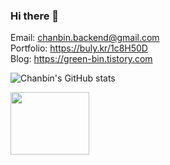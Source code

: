 ### Hi there 👋

Email: chanbin.backend@gmail.com </br>
Portfolio: https://buly.kr/1c8H50D </br>
Blog: https://green-bin.tistory.com </br>


![Chanbin's GitHub stats](https://github-readme-stats.vercel.app/api?username=chanbinme&show_icons=true&theme=apprentice)
<div align="left" dir="auto">  
  <a href="https://github.com/devxb/gitanimals">
    <img src="https://render.gitanimals.org/lines/chanbinme?pet-id=665233317952134779" width="50%" height="100" style="max-width: 100%;"/>
</div>

